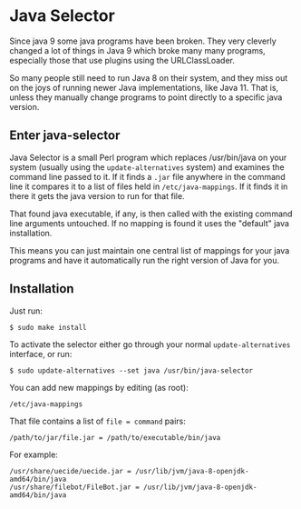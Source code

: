 Java Selector
=============

Since java 9 some java programs have been broken. They very cleverly
changed a lot of things in Java 9 which broke many many programs, especially
those that use plugins using the URLClassLoader. 

So many people still need to run Java 8 on their system, and they miss out on
the joys of running newer Java implementations, like Java 11.  That is, unless they
manually change programs to point directly to a specific java version.

Enter java-selector
-------------------

Java Selector is a small Perl program which replaces /usr/bin/java on your system
(usually using the `update-alternatives` system) and examines the command line passed
to it. If it finds a `.jar` file anywhere in the command line it compares it to a
list of files held in `/etc/java-mappings`.  If it finds it in there it gets the
java version to run for that file.

That found java executable, if any, is then called with the existing command line
arguments untouched.  If no mapping is found it uses the "default" java installation.

This means you can just maintain one central list of mappings for your java programs
and have it automatically run the right version of Java for you.

Installation
------------

Just run:

    $ sudo make install

To activate the selector either go through your normal `update-alternatives` interface,
or run:


    $ sudo update-alternatives --set java /usr/bin/java-selector

You can add new mappings by editing (as root):
   
    /etc/java-mappings

That file contains a list of `file = command` pairs:

    /path/to/jar/file.jar = /path/to/executable/bin/java

For example:

    /usr/share/uecide/uecide.jar = /usr/lib/jvm/java-8-openjdk-amd64/bin/java
    /usr/share/filebot/FileBot.jar = /usr/lib/jvm/java-8-openjdk-amd64/bin/java

